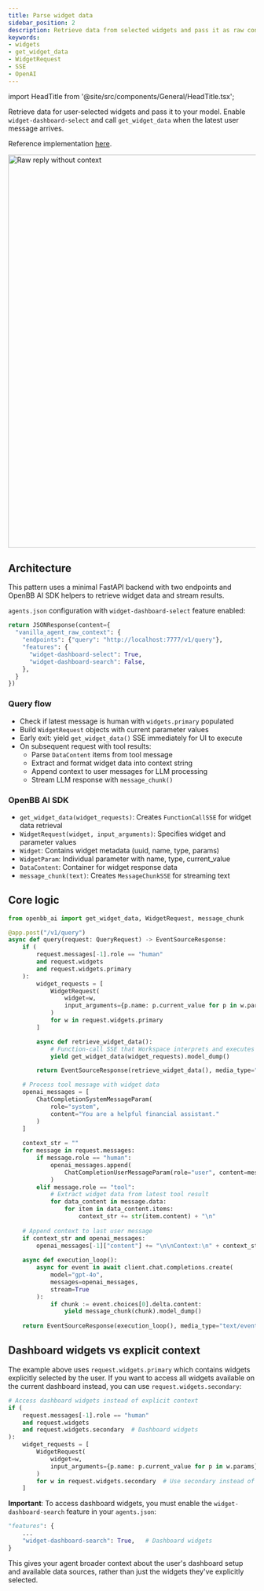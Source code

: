 ```yaml
---
title: Parse widget data
sidebar_position: 2
description: Retrieve data from selected widgets and pass it as raw context to your LLM
keywords:
- widgets
- get_widget_data
- WidgetRequest
- SSE
- OpenAI
---
```


import HeadTitle from '@site/src/components/General/HeadTitle.tsx';

<HeadTitle title="AI Features — Parse widget data | OpenBB Workspace Docs" />

Retrieve data for user‑selected widgets and pass it to your model. Enable `widget-dashboard-select` and call `get_widget_data` when the latest user message arrives.

Reference implementation [here](https://github.com/OpenBB-finance/agents-for-openbb/tree/main/30-vanilla-agent-raw-widget-data/vanilla_agent_raw_context/main.py).

<img className="pro-border-gradient" width="800" alt="Raw reply without context" src="https://openbb-cms.directus.app/assets/7bbbc4c9-7cd2-4bb0-9ad9-641588cf541e.png" />

## Architecture

This pattern uses a minimal FastAPI backend with two endpoints and OpenBB AI SDK helpers to retrieve widget data and stream results.

`agents.json` configuration with `widget-dashboard-select` feature enabled:

```python
return JSONResponse(content={
  "vanilla_agent_raw_context": {
    "endpoints": {"query": "http://localhost:7777/v1/query"},
    "features": {
      "widget-dashboard-select": True,
      "widget-dashboard-search": False,
    },
  }
})
```

### Query flow
- Check if latest message is human with `widgets.primary` populated
- Build `WidgetRequest` objects with current parameter values
- Early exit: yield `get_widget_data()` SSE immediately for UI to execute
- On subsequent request with tool results:
  - Parse `DataContent` items from tool message
  - Extract and format widget data into context string  
  - Append context to user messages for LLM processing
  - Stream LLM response with `message_chunk()`

### OpenBB AI SDK
- `get_widget_data(widget_requests)`: Creates `FunctionCallSSE` for widget data retrieval
- `WidgetRequest(widget, input_arguments)`: Specifies widget and parameter values
- `Widget`: Contains widget metadata (uuid, name, type, params)
- `WidgetParam`: Individual parameter with name, type, current_value
- `DataContent`: Container for widget response data
- `message_chunk(text)`: Creates `MessageChunkSSE` for streaming text

## Core logic

```python
from openbb_ai import get_widget_data, WidgetRequest, message_chunk

@app.post("/v1/query")
async def query(request: QueryRequest) -> EventSourceResponse:
    if (
        request.messages[-1].role == "human"
        and request.widgets
        and request.widgets.primary
    ):
        widget_requests = [
            WidgetRequest(
                widget=w,
                input_arguments={p.name: p.current_value for p in w.params},
            )
            for w in request.widgets.primary
        ]

        async def retrieve_widget_data():
            # Function-call SSE that Workspace interprets and executes
            yield get_widget_data(widget_requests).model_dump()

        return EventSourceResponse(retrieve_widget_data(), media_type="text/event-stream")

    # Process tool message with widget data
    openai_messages = [
        ChatCompletionSystemMessageParam(
            role="system", 
            content="You are a helpful financial assistant."
        )
    ]
    
    context_str = ""
    for message in request.messages:
        if message.role == "human":
            openai_messages.append(
                ChatCompletionUserMessageParam(role="user", content=message.content)
            )
        elif message.role == "tool":
            # Extract widget data from latest tool result
            for data_content in message.data:
                for item in data_content.items:
                    context_str += str(item.content) + "\n"
    
    # Append context to last user message
    if context_str and openai_messages:
        openai_messages[-1]["content"] += "\n\nContext:\n" + context_str
    
    async def execution_loop():
        async for event in await client.chat.completions.create(
            model="gpt-4o",
            messages=openai_messages,
            stream=True
        ):
            if chunk := event.choices[0].delta.content:
                yield message_chunk(chunk).model_dump()
    
    return EventSourceResponse(execution_loop(), media_type="text/event-stream")
```

## Dashboard widgets vs explicit context

The example above uses `request.widgets.primary` which contains widgets explicitly selected by the user. If you want to access all widgets available on the current dashboard instead, you can use `request.widgets.secondary`:

```python
# Access dashboard widgets instead of explicit context
if (
    request.messages[-1].role == "human"
    and request.widgets
    and request.widgets.secondary  # Dashboard widgets
):
    widget_requests = [
        WidgetRequest(
            widget=w,
            input_arguments={p.name: p.current_value for p in w.params},
        )
        for w in request.widgets.secondary  # Use secondary instead of primary
    ]
```

**Important**: To access dashboard widgets, you must enable the `widget-dashboard-search` feature in your `agents.json`:

```python
"features": {
    ...
    "widget-dashboard-search": True,   # Dashboard widgets
}
```

This gives your agent broader context about the user's dashboard setup and available data sources, rather than just the widgets they've explicitly selected.

